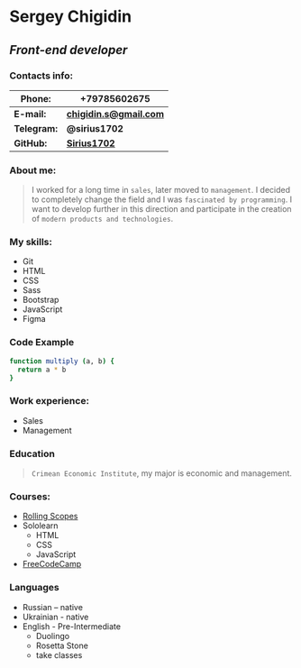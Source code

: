 # **Sergey Chigidin**
## _Front-end developer_
### Contacts info:
|Phone:| +79785602675|
| ------ | ------ |
|**E-mail:**|**chigidin.s@gmail.com**|
|**Telegram:**|**@sirius1702**|
|**GitHub:**|**[Sirius1702](https://github.com/Sirius1702)**|
### About me:
> I worked for a long time in `sales`, later moved to `management`. I decided to completely change the field and I was `fascinated by programming`. I want to develop further in this direction and participate in the creation of `modern products and technologies`.

### My skills:
* Git
* HTML
* CSS
* Sass
* Bootstrap
* JavaScript
* Figma
### Code Example
```sh
function multiply (a, b) {
  return a * b
}
```
### Work experience:
- Sales
- Management
### Education
> `Crimean Economic Institute`, my major is economic and management.
### Courses:
- [Rolling Scopes](https://rs.school/js-stage0/)
- Sololearn
    - HTML
    - CSS 
    - JavaScript
- [FreeCodeCamp](https://www.freecodecamp.org/)
### Languages
- Russian – native
- Ukrainian - native
- English - Pre-Intermediate
    - Duolingo
    - Rosetta Stone
    - take classes